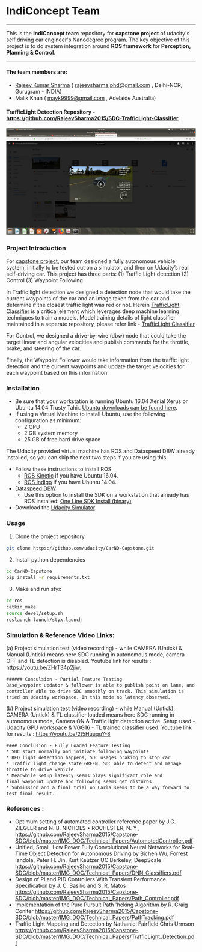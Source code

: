 # IndiConcept Team

---

This is the **IndiConcept team** repository for **capstone project** of udacity's self driving car engineer's Nanodegree program. The key objective of this project is to do system integration around **ROS framework** for **Perception, Planning & Control**. 

[//]: # (References)
[capstone project]: https://github.com/RajeevSharma2015/Capstone-SDC
[Rajeev Kumar Sharma]: https://www.projectmanagement.com/profile/RajeevSharma1
[RajeevMachine-Setup]: ./imgs/RajeevMachine-Setup.jpg
[TrafficLight Classifier]: https://github.com/RajeevSharma2015/SDC-TrafficLight-Classifier

---

#### The team members are:

 * [Rajeev Kumar Sharma] ( rajeevsharma.phd@gmail.com , Delhi-NCR, Gurugram - INDIA)
 * Malik Khan ( mayk9999@gmail.com , Adelaide Australia)
 
#### TrafficLight Detection Repository - https://github.com/RajeevSharma2015/SDC-TrafficLight-Classifier

[![Watch the video](https://github.com/RajeevSharma2015/SDC-TrafficLight-Classifier/blob/master/imgs/Demo-video.jpg)](https://drive.google.com/file/d/1Du3cXVXHL_ID5WRZXZHLBlgcwzkiq7bc/view?usp=sharing)

### Project Introduction
For [capstone project], our team designed a fully autonomous vehicle system, initially to be tested out on a simulator, and then on Udacity’s real self-driving car. This project has three parts: 
(1) Traffic Light detection 
(2) Control 
(3) Waypoint Following

In Traffic light detection we designed a detection node that would take the current waypoints of the car and an image taken from the car and determine if the closest traffic light was red or not. Herein [TrafficLight Classifier] is a critical element which leverages deep machine learning techniques to train a models. Model training details of light classifier maintained in a seperate repository, please refer link - [TrafficLight Classifier] 

For Control, we designed a drive-by-wire (dbw) node that could take the target linear and angular velocities and publish commands for the throttle, brake, and steering of the car. 

Finally, the Waypoint Follower would take information from the traffic light detection and the current waypoints and update the target velocities for each waypoint based on this information

### Installation 
* Be sure that your workstation is running Ubuntu 16.04 Xenial Xerus or Ubuntu 14.04 Trusty Tahir. [Ubuntu downloads can be found here](https://www.ubuntu.com/download/desktop).
* If using a Virtual Machine to install Ubuntu, use the following configuration as minimum:
  * 2 CPU
  * 2 GB system memory
  * 25 GB of free hard drive space

The Udacity provided virtual machine has ROS and Dataspeed DBW already installed, so you can skip the next two steps if you are using this.

* Follow these instructions to install ROS
  * [ROS Kinetic](http://wiki.ros.org/kinetic/Installation/Ubuntu) if you have Ubuntu 16.04.
  * [ROS Indigo](http://wiki.ros.org/indigo/Installation/Ubuntu) if you have Ubuntu 14.04.
* [Dataspeed DBW](https://bitbucket.org/DataspeedInc/dbw_mkz_ros)
  * Use this option to install the SDK on a workstation that already has ROS installed: [One Line SDK Install (binary)](https://bitbucket.org/DataspeedInc/dbw_mkz_ros/src/81e63fcc335d7b64139d7482017d6a97b405e250/ROS_SETUP.md?fileviewer=file-view-default)
* Download the [Udacity Simulator](https://github.com/udacity/CarND-Capstone/releases/tag/v1.2).

### Usage
1. Clone the project repository
```bash
git clone https://github.com/udacity/CarND-Capstone.git
```
2. Install python dependencies
```bash
cd CarND-Capstone
pip install -r requirements.txt
```
3. Make and run styx
```bash
cd ros
catkin_make
source devel/setup.sh
roslaunch launch/styx.launch
```

### Simulation & Reference Video Links: 
(a) Project simulation test (video recording) - while CAMERA (Untick) & Manual (Untick) means here SDC running in autonomous mode, camera OFF and TL detection is disabled. Youtube link for results :  https://youtu.be/ZHrT34p2jiw.
    
    ###### Conculsion - Partial Feature Testing 
    Base_waypoint updator & follower is able to publish point on lane, and controller able to drive SDC smoothly on track. This simulation is tried on Udacity workspace. In this mode no latency observed. 
   
(b) Project simulation test (video recording) - while Manual (Untick), CAMERA (Untick) & TL classifier loaded means here SDC running in autonomous mode, Camera ON & Traffic light detection active. Setup used - Udacity GPU workspace & VGG16 - TL trained classifier used. Youtube link for results : https://youtu.be/2t5HuuquY-8
    
    #### Conclusion - Fully Loaded Feature Testing
    * SDC start normally and initiate following waypoints
    * RED light detection happens, SDC usages braking to stop car
    * Traffic light change state GREEN, SDC able to detect and manage throttle to drive vehicle
    * Meanwhile setup latency seems plays significant role and final_waypoint update and following seems get disturbs
    * Submission and a final trial on Carla seems to be a way forward to test final result.


### References :
* Optimum setting of automated controller reference paper by J.G. ZIEGLER and N. B. NICHOLS • ROCHESTER, N. Y , https://github.com/RajeevSharma2015/Capstone-SDC/blob/master/IMG_DOC/Technical_Papers/AutomotedController.pdf
* Unified, Small, Low Power Fully Convolutional Neural Networks for Real-Time Object Detection for Autonomous Driving by Bichen Wu, Forrest Iandola, Peter H. Jin, Kurt Keutzer UC Berkeley, DeepScale https://github.com/RajeevSharma2015/Capstone-SDC/blob/master/IMG_DOC/Technical_Papers/DNN_Classifiers.pdf
* Design of PI and PID Controllers With Transient Performance Specification by J. C. Basilio and S. R. Matos https://github.com/RajeevSharma2015/Capstone-SDC/blob/master/IMG_DOC/Technical_Papers/Path_Controller.pdf
* Implementation of the Pure Pursuit Path 'hcking Algorithm by R. Craig Conlter https://github.com/RajeevSharma2015/Capstone-SDC/blob/master/IMG_DOC/Technical_Papers/PathTracking.pdf
* Traffic Light Mapping and Detection by Nathaniel Fairfield Chris Urmson https://github.com/RajeevSharma2015/Capstone-SDC/blob/master/IMG_DOC/Technical_Papers/TrafficLight_Detection.pdf
